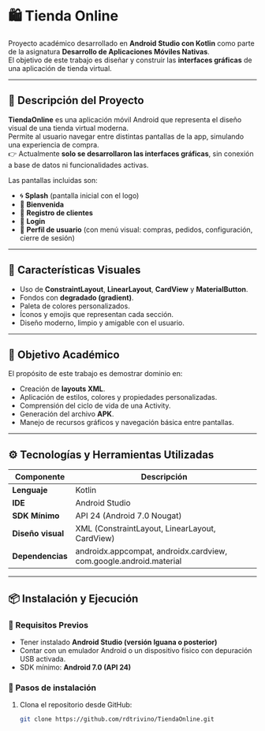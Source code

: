 # 🛍️ Tienda Online

Proyecto académico desarrollado en **Android Studio con Kotlin** como parte de la asignatura **Desarrollo de Aplicaciones Móviles Nativas**.  
El objetivo de este trabajo es diseñar y construir las **interfaces gráficas** de una aplicación de tienda virtual.

---

## 📱 Descripción del Proyecto

**TiendaOnline** es una aplicación móvil Android que representa el diseño visual de una tienda virtual moderna.  
Permite al usuario navegar entre distintas pantallas de la app, simulando una experiencia de compra.  
👉 Actualmente **solo se desarrollaron las interfaces gráficas**, sin conexión a base de datos ni funcionalidades activas.  

Las pantallas incluidas son:

- 🌀 **Splash** (pantalla inicial con el logo)
- 👋 **Bienvenida**
- 🧾 **Registro de clientes**
- 🔐 **Login**
- 👤 **Perfil de usuario** (con menú visual: compras, pedidos, configuración, cierre de sesión)

---

## 🎨 Características Visuales

- Uso de **ConstraintLayout**, **LinearLayout**, **CardView** y **MaterialButton**.
- Fondos con **degradado (gradient)**.
- Paleta de colores personalizados.
- Íconos y emojis que representan cada sección.
- Diseño moderno, limpio y amigable con el usuario.

---

## 🧠 Objetivo Académico

El propósito de este trabajo es demostrar dominio en:
- Creación de **layouts XML**.
- Aplicación de estilos, colores y propiedades personalizadas.
- Comprensión del ciclo de vida de una Activity.
- Generación del archivo **APK**.
- Manejo de recursos gráficos y navegación básica entre pantallas.

---

## ⚙️ Tecnologías y Herramientas Utilizadas

| Componente | Descripción |
|-------------|-------------|
| **Lenguaje** | Kotlin |
| **IDE** | Android Studio |
| **SDK Mínimo** | API 24 (Android 7.0 Nougat) |
| **Diseño visual** | XML (ConstraintLayout, LinearLayout, CardView) |
| **Dependencias** | androidx.appcompat, androidx.cardview, com.google.android.material |

---

## 📦 Instalación y Ejecución

### 🔧 Requisitos Previos
- Tener instalado **Android Studio (versión Iguana o posterior)**  
- Contar con un emulador Android o un dispositivo físico con depuración USB activada.  
- SDK mínimo: **Android 7.0 (API 24)**

### 🚀 Pasos de instalación

1. Clona el repositorio desde GitHub:
   ```bash
   git clone https://github.com/rdtrivino/TiendaOnline.git
